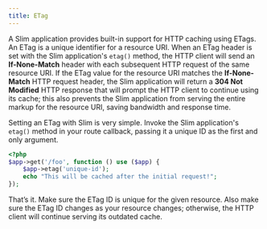 ```yaml
---
title: ETag
---
```


A Slim application provides built-in support for HTTP caching using ETags. An ETag is a unique identifier for a
resource URI. When an ETag header is set with the Slim application's `etag()` method, the HTTP client will send
an **If-None-Match** header with each subsequent HTTP request of the same resource URI. If the ETag value for the
resource URI matches the **If-None-Match** HTTP request header, the Slim application will return a
**304 Not Modified** HTTP response that will prompt the HTTP client to continue using its cache; this also prevents
the Slim application from serving the entire markup for the resource URI, saving bandwidth and response time.

Setting an ETag with Slim is very simple. Invoke the Slim application's `etag()` method in your route callback,
passing it a unique ID as the first and only argument.

```php
<?php
$app->get('/foo', function () use ($app) {
    $app->etag('unique-id');
    echo "This will be cached after the initial request!";
});
```

That’s it. Make sure the ETag ID is unique for the given resource. Also make sure the ETag ID changes as your
resource changes; otherwise, the HTTP client will continue serving its outdated cache.
